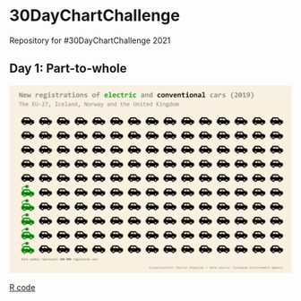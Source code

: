 # 30DayChartChallenge

Repository for #30DayChartChallenge 2021

## Day 1: Part-to-whole

![](img/day_1.png)

[R code](https://github.com/stmarcin/30DayChartChallenge/blob/main/R/day_01.R)